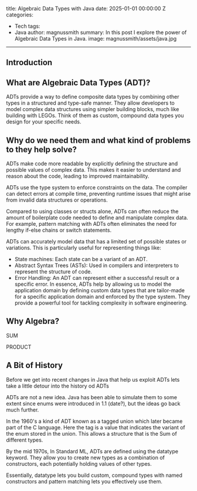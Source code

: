 title: Algebraic Data Types with Java
date: 2025-01-01 00:00:00 Z
categories:
- Tech
  tags:
- Java
  author: magnussmith
  summary: In this post I explore the power of Algebraic Data Types in Java. 
  image: magnussmith/assets/java.jpg
---

## Introduction

## What are Algebraic Data Types (ADT)?

ADTs provide a way to define composite data types by combining other types in a structured and type-safe manner. They allow developers to model complex data structures using simpler building blocks, much like building with LEGOs.  Think of them as custom, compound data types you design for your specific needs.

## Why do we need them and what kind of problems to they help solve?

ADTs make code more readable by explicitly defining the structure and possible values of complex data. This makes it easier to understand and reason about the code, leading to improved maintainability.

ADTs use the type system to enforce constraints on the data. The compiler can detect errors at compile time, preventing runtime issues that might arise from invalid data structures or operations.

Compared to using classes or structs alone, ADTs can often reduce the amount of boilerplate code needed to define and manipulate complex data. For example, pattern matching with ADTs often eliminates the need for lengthy if-else chains or switch statements.

ADTs can accurately model data that has a limited set of possible states or variations. This is particularly useful for representing things like:

- State machines: Each state can be a variant of an ADT.
- Abstract Syntax Trees (ASTs): Used in compilers and interpreters to represent the structure of code.
- Error Handling: An ADT can represent either a successful result or a specific error.
In essence, ADTs help by allowing us to model the application domain by defining custom data types that are tailor-made for a specific application domain and enforced by the type system. 
They provide a powerful tool for tackling complexity in software engineering.


## Why Algebra?

SUM

PRODUCT



## A Bit of History

Before we get into recent changes in Java that help us exploit ADTs lets take a little detour into the history od ADTs

ADTs are not a new idea.  Java has been able to simulate them to some extent since enums were introduced in 1.1 (date?), but the ideas go back much further.

In the 1960's a kind of ADT known as a tagged union which later became part of the C language.  Here the tag is a value that indicates the variant of the enum stored in the union.
This allows a structure that is the Sum of different types.

By the mid 1970s,  In Standard ML, ADTs are defined using the datatype keyword. They allow you to create new types as a combination of constructors, each potentially holding values of other types.  

Essentially, datatype lets you build custom, compound types with named constructors and pattern matching lets you effectively use them. 





